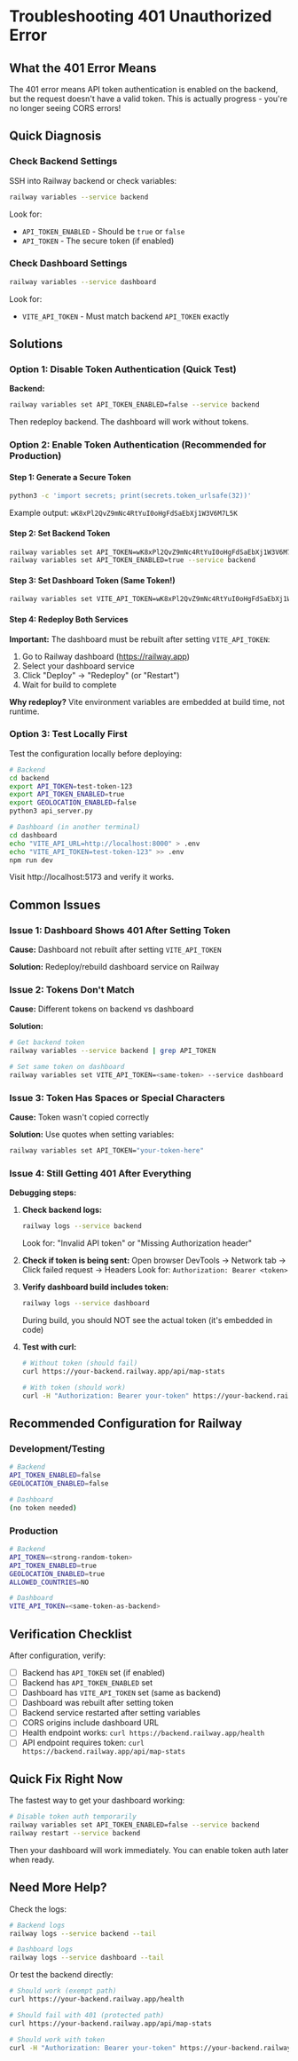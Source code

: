 # Troubleshooting 401 Unauthorized Error

## What the 401 Error Means

The 401 error means API token authentication is enabled on the backend, but the request doesn't have a valid token. This is actually progress - you're no longer seeing CORS errors!

## Quick Diagnosis

### Check Backend Settings

SSH into Railway backend or check variables:
```bash
railway variables --service backend
```

Look for:
- `API_TOKEN_ENABLED` - Should be `true` or `false`
- `API_TOKEN` - The secure token (if enabled)

### Check Dashboard Settings

```bash
railway variables --service dashboard
```

Look for:
- `VITE_API_TOKEN` - Must match backend `API_TOKEN` exactly

## Solutions

### Option 1: Disable Token Authentication (Quick Test)

**Backend:**
```bash
railway variables set API_TOKEN_ENABLED=false --service backend
```

Then redeploy backend. The dashboard will work without tokens.

### Option 2: Enable Token Authentication (Recommended for Production)

#### Step 1: Generate a Secure Token

```bash
python3 -c 'import secrets; print(secrets.token_urlsafe(32))'
```

Example output: `wK8xPl2QvZ9mNc4RtYuI0oHgFdSaEbXj1W3V6M7L5K`

#### Step 2: Set Backend Token

```bash
railway variables set API_TOKEN=wK8xPl2QvZ9mNc4RtYuI0oHgFdSaEbXj1W3V6M7L5K --service backend
railway variables set API_TOKEN_ENABLED=true --service backend
```

#### Step 3: Set Dashboard Token (Same Token!)

```bash
railway variables set VITE_API_TOKEN=wK8xPl2QvZ9mNc4RtYuI0oHgFdSaEbXj1W3V6M7L5K --service dashboard
```

#### Step 4: Redeploy Both Services

**Important:** The dashboard must be rebuilt after setting `VITE_API_TOKEN`:

1. Go to Railway dashboard (https://railway.app)
2. Select your dashboard service
3. Click "Deploy" → "Redeploy" (or "Restart")
4. Wait for build to complete

**Why redeploy?** Vite environment variables are embedded at build time, not runtime.

### Option 3: Test Locally First

Test the configuration locally before deploying:

```bash
# Backend
cd backend
export API_TOKEN=test-token-123
export API_TOKEN_ENABLED=true
export GEOLOCATION_ENABLED=false
python3 api_server.py

# Dashboard (in another terminal)
cd dashboard
echo "VITE_API_URL=http://localhost:8000" > .env
echo "VITE_API_TOKEN=test-token-123" >> .env
npm run dev
```

Visit http://localhost:5173 and verify it works.

## Common Issues

### Issue 1: Dashboard Shows 401 After Setting Token

**Cause:** Dashboard not rebuilt after setting `VITE_API_TOKEN`

**Solution:** Redeploy/rebuild dashboard service on Railway

### Issue 2: Tokens Don't Match

**Cause:** Different tokens on backend vs dashboard

**Solution:**
```bash
# Get backend token
railway variables --service backend | grep API_TOKEN

# Set same token on dashboard
railway variables set VITE_API_TOKEN=<same-token> --service dashboard
```

### Issue 3: Token Has Spaces or Special Characters

**Cause:** Token wasn't copied correctly

**Solution:** Use quotes when setting variables:
```bash
railway variables set API_TOKEN="your-token-here"
```

### Issue 4: Still Getting 401 After Everything

**Debugging steps:**

1. **Check backend logs:**
   ```bash
   railway logs --service backend
   ```
   Look for: "Invalid API token" or "Missing Authorization header"

2. **Check if token is being sent:**
   Open browser DevTools → Network tab → Click failed request → Headers
   Look for: `Authorization: Bearer <token>`

3. **Verify dashboard build includes token:**
   ```bash
   railway logs --service dashboard
   ```
   During build, you should NOT see the actual token (it's embedded in code)

4. **Test with curl:**
   ```bash
   # Without token (should fail)
   curl https://your-backend.railway.app/api/map-stats

   # With token (should work)
   curl -H "Authorization: Bearer your-token" https://your-backend.railway.app/api/map-stats
   ```

## Recommended Configuration for Railway

### Development/Testing
```bash
# Backend
API_TOKEN_ENABLED=false
GEOLOCATION_ENABLED=false

# Dashboard
(no token needed)
```

### Production
```bash
# Backend
API_TOKEN=<strong-random-token>
API_TOKEN_ENABLED=true
GEOLOCATION_ENABLED=true
ALLOWED_COUNTRIES=NO

# Dashboard
VITE_API_TOKEN=<same-token-as-backend>
```

## Verification Checklist

After configuration, verify:

- [ ] Backend has `API_TOKEN` set (if enabled)
- [ ] Backend has `API_TOKEN_ENABLED` set
- [ ] Dashboard has `VITE_API_TOKEN` set (same as backend)
- [ ] Dashboard was rebuilt after setting token
- [ ] Backend service restarted after setting variables
- [ ] CORS origins include dashboard URL
- [ ] Health endpoint works: `curl https://backend.railway.app/health`
- [ ] API endpoint requires token: `curl https://backend.railway.app/api/map-stats`

## Quick Fix Right Now

The fastest way to get your dashboard working:

```bash
# Disable token auth temporarily
railway variables set API_TOKEN_ENABLED=false --service backend
railway restart --service backend
```

Then your dashboard will work immediately. You can enable token auth later when ready.

## Need More Help?

Check the logs:
```bash
# Backend logs
railway logs --service backend --tail

# Dashboard logs
railway logs --service dashboard --tail
```

Or test the backend directly:
```bash
# Should work (exempt path)
curl https://your-backend.railway.app/health

# Should fail with 401 (protected path)
curl https://your-backend.railway.app/api/map-stats

# Should work with token
curl -H "Authorization: Bearer your-token" https://your-backend.railway.app/api/map-stats
```
